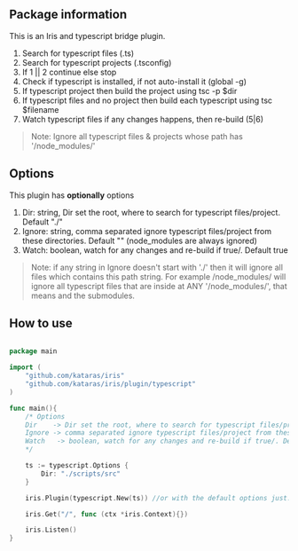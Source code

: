 ## Package information

This is an Iris and typescript bridge plugin.

1. Search for typescript files (.ts)
2. Search for typescript projects (.tsconfig)
3. If 1 || 2 continue else stop
4. Check if typescript is installed, if not auto-install it (global -g)
5. If typescript project then build the project using tsc -p $dir
6. If typescript files and no project then build each typescript using tsc $filename
7. Watch typescript files if any changes happens, then re-build (5|6)

> Note: Ignore all typescript files & projects whose path has '/node_modules/'


## Options

This plugin has **optionally** options
1. Dir:     string, Dir set the root, where to search for typescript files/project. Default "./"
2. Ignore:  string, comma separated ignore typescript files/project from these directories. Default "" (node_modules are always ignored)
3. Watch:	 boolean, watch for any changes and re-build if true/. Default true

> Note: if any string in Ignore doesn't start with './' then it will ignore all files which contains this path string.
For example /node_modules/ will ignore all typescript files that are inside at ANY '/node_modules/', that means and the submodules.


## How to use

```go

package main

import (
	"github.com/kataras/iris"
	"github.com/kataras/iris/plugin/typescript"
)

func main(){
	/* Options
	Dir    -> Dir set the root, where to search for typescript files/project. Default "./"
	Ignore -> comma separated ignore typescript files/project from these directories (/node_modules/ are always ignored). Default ""
	Watch	-> boolean, watch for any changes and re-build if true/. Default true
	*/

	ts := typescript.Options {
		Dir: "./scripts/src"
	}

	iris.Plugin(typescript.New(ts)) //or with the default options just: typescript.New()

	iris.Get("/", func (ctx *iris.Context){})

	iris.Listen()
}


```

